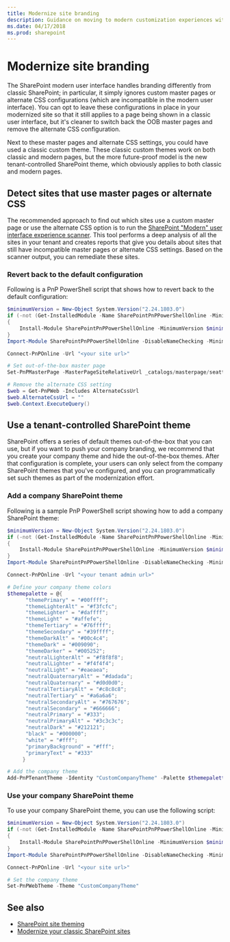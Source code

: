 ```yaml
---
title: Modernize site branding
description: Guidance on moving to modern customization experiences within SharePoint, including how to handle the custom master pages and alternate CSS configurations.
ms.date: 04/17/2018
ms.prod: sharepoint
---
```


# Modernize site branding

The SharePoint modern user interface handles branding differently from classic SharePoint; in particular, it simply ignores custom master pages or alternate CSS configurations (which are incompatible in the modern user interface). You can opt to leave these configurations in place in your modernized site so that it still applies to a page being shown in a classic user interface, but it's cleaner to switch back the OOB master pages and remove the alternate CSS configuration. 

Next to these master pages and alternate CSS settings, you could have used a classic custom theme. These classic custom themes work on both classic and modern pages, but the more future-proof model is the new tenant-controlled SharePoint theme, which obviously applies to both classic and modern pages.

## Detect sites that use master pages or alternate CSS

The recommended approach to find out which sites use a custom master page or use the alternate CSS option is to run the [SharePoint "Modern" user interface experience scanner](https://github.com/SharePoint/PnP-Tools/tree/master/Solutions/SharePoint.UIExperience.Scanner). This tool performs a deep analysis of all the sites in your tenant and creates reports that give you details about sites that still have incompatible master pages or alternate CSS settings. Based on the scanner output, you can remediate these sites. 

### Revert back to the default configuration

Following is a PnP PowerShell script that shows how to revert back to the default configuration:

```powershell
$minimumVersion = New-Object System.Version("2.24.1803.0")
if (-not (Get-InstalledModule -Name SharePointPnPPowerShellOnline -MinimumVersion $minimumVersion -ErrorAction Ignore))
{
    Install-Module SharePointPnPPowerShellOnline -MinimumVersion $minimumVersion -Scope CurrentUser
}
Import-Module SharePointPnPPowerShellOnline -DisableNameChecking -MinimumVersion $minimumVersion

Connect-PnPOnline -Url "<your site url>"

# Set out-of-the-box master page
Set-PnPMasterPage -MasterPageSiteRelativeUrl _catalogs/masterpage/seattle.master -CustomMasterPageSiteRelativeUrl _catalogs/masterpage/seattle.master

# Remove the alternate CSS setting
$web = Get-PnPWeb -Includes AlternateCssUrl
$web.AlternateCssUrl = ""
$web.Context.ExecuteQuery()
```

## Use a tenant-controlled SharePoint theme

SharePoint offers a series of default themes out-of-the-box that you can use, but if you want to push your company branding, we recommend that you create your company theme and hide the out-of-the-box themes. After that configuration is complete, your users can only select from the company SharePoint themes that you've configured, and you can programmatically set such themes as part of the modernization effort.

### Add a company SharePoint theme

Following is a sample PnP PowerShell script showing how to add a company SharePoint theme:

```powershell
$minimumVersion = New-Object System.Version("2.24.1803.0")
if (-not (Get-InstalledModule -Name SharePointPnPPowerShellOnline -MinimumVersion $minimumVersion -ErrorAction Ignore))
{
    Install-Module SharePointPnPPowerShellOnline -MinimumVersion $minimumVersion -Scope CurrentUser
}
Import-Module SharePointPnPPowerShellOnline -DisableNameChecking -MinimumVersion $minimumVersion

Connect-PnPOnline -Url "<your tenant admin url>"

# Define your company theme colors
$themepalette = @{
      "themePrimary" = "#00ffff";
      "themeLighterAlt" = "#f3fcfc";
      "themeLighter" = "#daffff";
      "themeLight" = "#affefe";
      "themeTertiary" = "#76ffff";
      "themeSecondary" = "#39ffff";
      "themeDarkAlt" = "#00c4c4";
      "themeDark" = "#009090";
      "themeDarker" = "#005252";
      "neutralLighterAlt" = "#f8f8f8";
      "neutralLighter" = "#f4f4f4";
      "neutralLight" = "#eaeaea";
      "neutralQuaternaryAlt" = "#dadada";
      "neutralQuaternary" = "#d0d0d0";
      "neutralTertiaryAlt" = "#c8c8c8";
      "neutralTertiary" = "#a6a6a6";
      "neutralSecondaryAlt" = "#767676";
      "neutralSecondary" = "#666666";
      "neutralPrimary" = "#333";
      "neutralPrimaryAlt" = "#3c3c3c";
      "neutralDark" = "#212121";
      "black" = "#000000";
      "white" = "#fff";
      "primaryBackground" = "#fff";
      "primaryText" = "#333"
     }

# Add the company theme
Add-PnPTenantTheme -Identity "CustomCompanyTheme" -Palette $themepalette -IsInverted:$false
```

### Use your company SharePoint theme

To use your company SharePoint theme, you can use the following script:

```powershell
$minimumVersion = New-Object System.Version("2.24.1803.0")
if (-not (Get-InstalledModule -Name SharePointPnPPowerShellOnline -MinimumVersion $minimumVersion -ErrorAction Ignore))
{
    Install-Module SharePointPnPPowerShellOnline -MinimumVersion $minimumVersion -Scope CurrentUser
}
Import-Module SharePointPnPPowerShellOnline -DisableNameChecking -MinimumVersion $minimumVersion

Connect-PnPOnline -Url "<your site url>"

# Set the company theme
Set-PnPWebTheme -Theme "CustomCompanyTheme"
```

## See also

- [SharePoint site theming](../declarative-customization/site-theming/sharepoint-site-theming-overview.md)
- [Modernize your classic SharePoint sites](modernize-classic-sites.md)